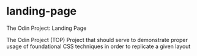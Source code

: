 # landing-page
The Odin Project: Landing Page

The Odin Project (TOP) Project that should serve to demonstrate proper usage of foundational CSS techniques in order to replicate a given layout
